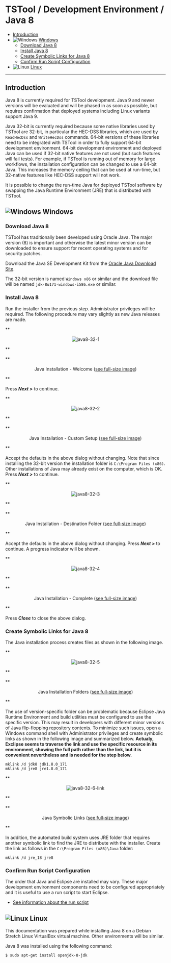 # TSTool / Development Environment / Java 8 ##

* [Introduction](#introduction)
* ![Windows](../images/windows-32.png) [Windows](#windows)
	+ [Download Java 8](#download-java-8)
	+ [Install Java 8](#install-java-8)
	+ [Create Symbolic Links for Java 8](#ceate-symbolic-links-for-java-8)
	+ [Confirm Run Script Configuration](#confirm-run-script-configuration)
* ![Linux](../images/linux-32.png) [Linux](#linux)

------

## Introduction ##

Java 8 is currently required for TSTool development.
Java 9 and newer versions will be evaluated and will be phased in as soon as possible,
but requires confirmation that deployed systems including Linux variants support Java 9.

Java 32-bit is currently required because some native libraries used by TSTool are 32-bit,
in particular the HEC-DSS libraries, which are used by `ReadHecDss` and `WriteHecDss` commands.
64-bit versions of these libraries need to be integrated with TSTool in order to fully support 64-bit development environment.
64-bit development environment and deployed Java can be used if 32-bit native features are not used (but such features will fail tests).
For example, if TSTool is running out of memory for large workflows,
the installation configuration can be changed to use a 64-bit Java.
This increases the memory ceiling that can be used at run-time, but 32-native features like HEC-DSS support will not work.

It is possible to change the run-time Java for deployed TSTool software by swapping
the Java Runtime Environment (JRE) that is distributed with TSTool.

## ![Windows](../images/windows-32.png) Windows ##

### Download Java 8 ###

TSTool has traditionally been developed using Oracle Java.
The major version (8) is important and otherwise the latest minor version can be downloaded to ensure support
for recent operating systems and for security patches.

Download the Java SE Development Kit from the
[Oracle Java Download Site](http://www.oracle.com/technetwork/java/javase/downloads/jdk8-downloads-2133151.html).

The 32-bit version is named `Windows x86` or similar and the download file will be named `jdk-8u171-windows-i586.exe` or similar.

### Install Java 8 ###

Run the installer from the previous step.  Administrator privileges will be required.
The following procedure may vary slightly as new Java releases are made.

**<p style="text-align: center;">
![java8-32-1](images/java8-32-1.png)
</p>**

**<p style="text-align: center;">
Java Installation - Welcome (<a href="../images/java8-32-1.png">see full-size image</a>)
</p>**

Press ***Next >*** to continue.

**<p style="text-align: center;">
![java8-32-2](images/java8-32-2.png)
</p>**

**<p style="text-align: center;">
Java Installation - Custom Setup (<a href="../images/java8-32-2.png">see full-size image</a>)
</p>**

Accept the defaults in the above dialog without changing.
Note that since installing the 32-bit version the installation folder is `C:\Program Files (x86)`.
Other installations of Java may already exist on the computer, which is OK.
Press ***Next >*** to continue.

**<p style="text-align: center;">
![java8-32-3](images/java8-32-3.png)
</p>**

**<p style="text-align: center;">
Java Installation - Destination Folder (<a href="../images/java8-32-3.png">see full-size image</a>)
</p>**

Accept the defaults in the above dialog without changing.
Press ***Next >*** to continue.  A progress indicator will be shown.

**<p style="text-align: center;">
![java8-32-4](images/java8-32-4.png)
</p>**

**<p style="text-align: center;">
Java Installation - Complete (<a href="../images/java8-32-4.png">see full-size image</a>)
</p>**

Press ***Close*** to close the above dialog.

### Create Symbolic Links for Java 8 ###

The Java installation process creates files as shown in the following image.

**<p style="text-align: center;">
![java8-32-5](images/java8-32-5.png)
</p>**

**<p style="text-align: center;">
Java Installation Folders (<a href="../images/java8-32-5.png">see full-size image</a>)
</p>**

The use of version-specific folder can be problematic because Eclipse Java Runtime Environment and build utilities must
be configured to use the specific version.
This may result in developers with different minor versions of Java flip-flopping repository contents.
To minimize such issues, open a Windows command shell with Administrator privileges and create symbolic links as shown in the following image and
summarized below.
**Actualy, Exclipse seems to traverse the link and use the specific resource in its environment, showing the full path rather than the link,
but it is convenient nevertheless and is needed for the step below.**

```
mklink /d jdk8 jdk1.8.0_171
mklink /d jre8 jre1.8.0_171
```

**<p style="text-align: center;">
![java8-32-6-link](images/java8-32-6-link.png)
</p>**

**<p style="text-align: center;">
Java Symbolic Links (<a href="../images/java8-32-6-link.png">see full-size image</a>)
</p>**

In addition, the automated build system uses JRE folder that requires another symbolic link to find the JRE to distribute with the installer.
Create the link as follows in the `C:\Program Files (x86)\Java` folder:

```
mklink /d jre_18 jre8
```

### Confirm Run Script Configuration ###

The order that Java and Eclipse are installed may vary.
These major development environment components need to be configured appropriately and it is useful to use a run script to start Eclipse.

* [See information about the run script](eclipse.md#check-eclipse-run-scipt)

## ![Linux](../images/linux-32.png) Linux ##

This documentation was prepared while installing Java 8 on a Debian Stretch Linux VirtualBox virtual machine.
Other environments will be similar.

Java 8 was installed using the following command:

```
$ sudo apt-get install openjdk-8-jdk
```
